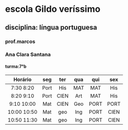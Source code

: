 # escola Gildo veríssimo 

## disciplina: língua portuguesa

### prof.marcos

### Ana Clara Santana

#### turma:7°b
|Horário|seg|ter|qua|qui|sex|
|:--:|:--:|:--:|:--:|:--:|:--:|
|7:30 8:20|Port|His|MAT|MAT|His|
|8:20 9:10|Port|CIEN|Art|MAT|His|
|9:10 10:00|Mat|CIEN|Geo|PORT|PORT|
|10:00 10:50|Mat|geo|Ing|PORT|CIEN|
|10:50 11:30|Mat|geo|Ing|PORT|CIEN|

